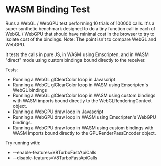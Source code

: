 # WASM Binding Test

Runs a WebGL / WebGPU test performing 10 trials of 100000 calls.
It's a super synthetic benchmark designed to do a tiny function call in each of
WebGL / WebGPU that should have minimal cost in the browser to try to isolate cost
of the bindings.
Note: The point isn't to compare WebGL and WebGPU.

It tests the calls in pure JS, in WASM using Emscripten, and in WASM "direct" mode
using custom bindings bound directly to the receiver.

Tests:
  - Running a WebGL glClearColor loop in Javascript
  - Running a WebGL glClearColor loop in WASM using Emscripten's WebGL bindings
  - Running a WebGL glClearColor loop in WASM using custom bindings with WASM imports bound
    directly to the WebGLRenderingContext object.
  - Running a WebGPU draw loop in Javascript
  - Running a WebGPU draw loop in WASM using Emscripten's WebGPU bindings.
  - Running a WebGPU draw loop in WASM using custom bindings with WASM imports bound
    directly to the GPURenderPassEncoder object.

Try running with:
 - --enable-features=V8TurboFastApiCalls
 - --disable-features=V8TurboFastApiCalls
